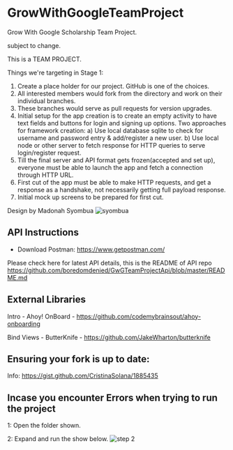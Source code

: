 # GrowWithGoogleTeamProject
Grow With Google Scholarship Team Project.

subject to change.

This is a TEAM PROJECT.

Things we're targeting in Stage 1:
1. Create a place holder for our project. GitHub is one of the choices.
2. All interested members would fork from the directory and work on their individual branches.
3. These branches would serve as pull requests for version upgrades.
4. Initial setup for the app creation is to create an empty activity to have text fields and buttons for login and signing up options. Two approaches for framework creation:
   a) Use local database sqlite to check for username and password entry & add/register a new user.
    b) Use local node or other server to fetch response for HTTP queries to serve login/register request.
5. Till the final server and API format gets frozen(accepted and set up), everyone must be able to launch the app and fetch a connection through HTTP URL.
6. First cut of the app must be able to make HTTP requests, and get a response as a handshake, not necessarily getting full payload response.
7. Initial mock up screens to be prepared for first cut.

Design by Madonah Syombua
![syombua](https://user-images.githubusercontent.com/11560987/36179671-dab3911c-10e2-11e8-9e8a-aabd4b74cc36.png)



## API Instructions
- Download Postman: https://www.getpostman.com/

Please check here for latest API details, this is the README of API repo https://github.com/boredomdenied/GwGTeamProjectApi/blob/master/README.md

## External Libraries
Intro - Ahoy! OnBoard - https://github.com/codemybrainsout/ahoy-onboarding

Bind Views - ButterKnife - https://github.com/JakeWharton/butterknife

## Ensuring your fork is up to date:
Info: https://gist.github.com/CristinaSolana/1885435

## Incase you encounter Errors when trying to run the project
1: Open the folder shown.

2: Expand and run the show below.
![step 2](https://user-images.githubusercontent.com/11560987/36135524-4aa70bee-1051-11e8-924c-ae70f2f22c30.PNG)
